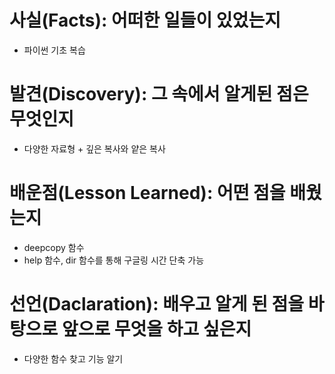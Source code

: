 # 사실(Facts): 어떠한 일들이 있었는지
- 파이썬 기초 복습
# 발견(Discovery): 그 속에서 알게된 점은 무엇인지
- 다양한 자료형 + 깊은 복사와 얕은 복사
# 배운점(Lesson Learned): 어떤 점을 배웠는지
- deepcopy 함수
- help 함수, dir 함수를 통해 구글링 시간 단축 가능
# 선언(Daclaration): 배우고 알게 된 점을 바탕으로 앞으로 무엇을 하고 싶은지
- 다양한 함수 찾고 기능 알기